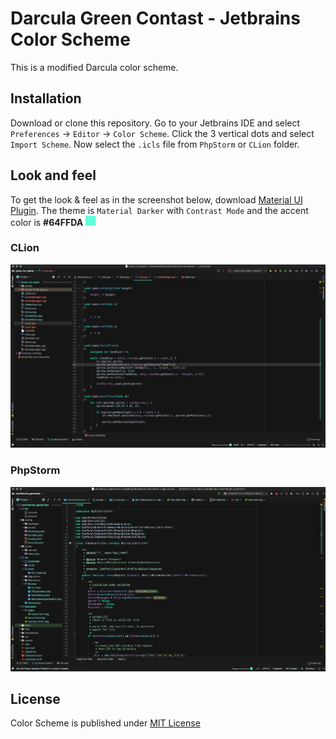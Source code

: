 # Darcula Green Contast - Jetbrains Color Scheme

This is a modified Darcula color scheme.

## Installation 

Download or clone this repository.
Go to your Jetbrains IDE and select `Preferences` -> `Editor` -> `Color Scheme`. Click the 3 vertical dots and select `Import Scheme`. 
Now select the `.icls` file from `PhpStorm` or `CLion` folder. 

## Look and feel

To get the look & feel as in the screenshot below, download <a target="_blank" href="https://plugins.jetbrains.com/plugin/8006-material-theme-ui" title="Material UI">Material UI Plugin</a>. The theme is `Material Darker` with `Contrast Mode` and the accent color is **#64FFDA** <span style="width: 16px; height: 16px; background: #64FFDA; display: inline-block; margin-right: 5px"></span>

### CLion

<img src="https://raw.githubusercontent.com/pr0grammr/darcula-green-contrast/master/screenshot-clion.png">

### PhpStorm

<img src="https://raw.githubusercontent.com/pr0grammr/darcula-green-contrast/master/screenshot-php.png">

## License

Color Scheme is published under <a href="https://github.com/pr0grammr/darcula-green-contrast/blob/master/LICENSE">MIT License</a>